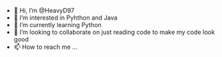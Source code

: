 - 👋 Hi, I’m @HeavyD97
- 👀 I’m interested in Pyhthon and Java
- 🌱 I’m currently learning Python
- 💞️ I’m looking to collaborate on just reading code to make my code look good
- 📫 How to reach me ...

<!---
HeavyD97/HeavyD97 is a ✨ special ✨ repository because its `README.md` (this file) appears on your GitHub profile.
You can click the Preview link to take a look at your changes.
--->
